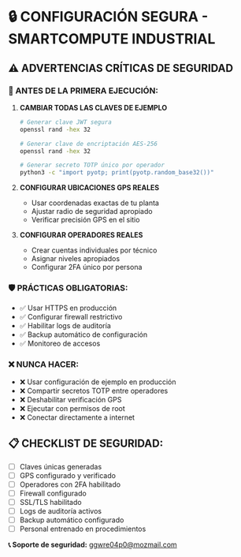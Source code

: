 # 🔒 CONFIGURACIÓN SEGURA - SMARTCOMPUTE INDUSTRIAL

## ⚠️ ADVERTENCIAS CRÍTICAS DE SEGURIDAD

### 🚨 ANTES DE LA PRIMERA EJECUCIÓN:

1. **CAMBIAR TODAS LAS CLAVES DE EJEMPLO**
   ```bash
   # Generar clave JWT segura
   openssl rand -hex 32

   # Generar clave de encriptación AES-256
   openssl rand -hex 32

   # Generar secreto TOTP único por operador
   python3 -c "import pyotp; print(pyotp.random_base32())"
   ```

2. **CONFIGURAR UBICACIONES GPS REALES**
   - Usar coordenadas exactas de tu planta
   - Ajustar radio de seguridad apropiado
   - Verificar precisión GPS en el sitio

3. **CONFIGURAR OPERADORES REALES**
   - Crear cuentas individuales por técnico
   - Asignar niveles apropiados
   - Configurar 2FA único por persona

### 🛡️ PRÁCTICAS OBLIGATORIAS:

- ✅ Usar HTTPS en producción
- ✅ Configurar firewall restrictivo
- ✅ Habilitar logs de auditoría
- ✅ Backup automático de configuración
- ✅ Monitoreo de accesos

### ❌ NUNCA HACER:

- ❌ Usar configuración de ejemplo en producción
- ❌ Compartir secretos TOTP entre operadores
- ❌ Deshabilitar verificación GPS
- ❌ Ejecutar con permisos de root
- ❌ Conectar directamente a internet

## 📋 CHECKLIST DE SEGURIDAD:

- [ ] Claves únicas generadas
- [ ] GPS configurado y verificado
- [ ] Operadores con 2FA habilitado
- [ ] Firewall configurado
- [ ] SSL/TLS habilitado
- [ ] Logs de auditoría activos
- [ ] Backup automático configurado
- [ ] Personal entrenado en procedimientos

**📞 Soporte de seguridad:** ggwre04p0@mozmail.com

